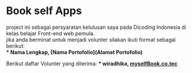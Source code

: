 # Book self Apps
project ini sebagai persyaratan kelulusan saya pada Dicoding Indonesia di kelas belajar Front-end web pemula.  
jika anda berminat untuk menjadi volunter silakan ikuti format sebagai berikut:    
**\* Nama Lengkap, [Nama Portofolio](Alamat Portofolio)**


Berikut daftar Volunter yang diterima:
**\* wiradhika, [myselfBook.co.tec](github.com/haroldwiradhika)** 

